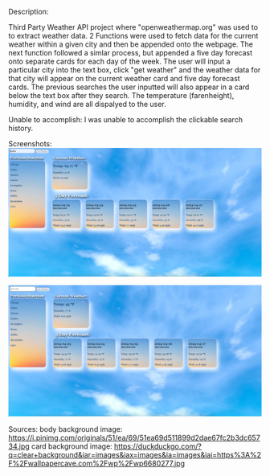 Description:

Third Party Weather API project where "openweathermap.org" was used to to extract weather data. 2 Functions were used to fetch data for the current weather within a given city and then be appended onto the webpage. The next function followed a simlar process, but appended a five day forecast onto separate cards for each day of the week. The user will input a particular city into the text box, click "get weather" and the weather data for that city will appear on the current weather card and five day forecast cards. The previous searches the user inputted will also appear in a card below the text box after they search.
The temperature (farenheight), humidity, and wind are all dispalyed to the user. 


Unable to accomplish:
I was unable to accomplish the clickable search history.

Screenshots:
 ![Main Page Screenshot pre "Get Weather" click](./assets/images/mainpagescreenshot.png)

 ![Screenshot after clicking "Get Weather"](./assets/images/postclick.png)


Sources:
body background image: https://i.pinimg.com/originals/51/ea/69/51ea69d511899d2dae67fc2b3dc65734.jpg
card background image: https://duckduckgo.com/?q=clear+background&iar=images&iax=images&ia=images&iai=https%3A%2F%2Fwallpapercave.com%2Fwp%2Fwp6680277.jpg